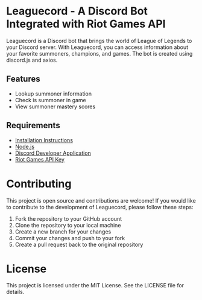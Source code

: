 # Leaguecord - A Discord Bot Integrated with Riot Games API

Leaguecord is a Discord bot that brings the world of League of Legends to your Discord server. With Leaguecord, you can access information about your favorite summoners, champions, and games. The bot is created using discord.js and axios.

## Features

-   Lookup summoner information
-   Check is summoner in game
-   View summoner mastery scores

## Requirements

-   [Installation Instructions](https://github.com/glooobal/leaguecord/blob/main/INSTALLATON.md)
-   [Node.js](https://nodejs.org/en/download/)
-   [Discord Developer Application](https://discord.com/developers/applications)
-   [Riot Games API Key](https://developer.riotgames.com/)

# Contributing

This project is open source and contributions are welcome! If you would like to contribute to the development of Leaguecord, please follow these steps:

1. Fork the repository to your GitHub account
2. Clone the repository to your local machine
3. Create a new branch for your changes
4. Commit your changes and push to your fork
5. Create a pull request back to the original repository

# License

This project is licensed under the MIT License. See the LICENSE file for details.
